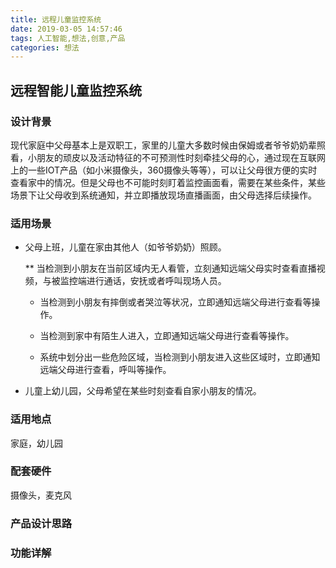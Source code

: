 ```yaml
---
title: 远程儿童监控系统
date: 2019-03-05 14:57:46
tags: 人工智能,想法,创意,产品
categories: 想法
---
```


## 远程智能儿童监控系统

### 设计背景

现代家庭中父母基本上是双职工，家里的儿童大多数时候由保姆或者爷爷奶奶辈照看，小朋友的顽皮以及活动特征的不可预测性时刻牵挂父母的心，通过现在互联网上的一些IOT产品（如小米摄像头，360摄像头等等），可以让父母很方便的实时查看家中的情况。但是父母也不可能时刻盯着监控画面看，需要在某些条件，某些场景下让父母收到系统通知，并立即播放现场直播画面，由父母选择后续操作。

### 适用场景

* 父母上班，儿童在家由其他人（如爷爷奶奶）照顾。

	** 当检测到小朋友在当前区域内无人看管，立刻通知远端父母实时查看直播视频，与被监控端进行通话，安抚或者呼叫现场人员。 

  - 当检测到小朋友有摔倒或者哭泣等状况，立即通知远端父母进行查看等操作。

  - 当检测到家中有陌生人进入，立即通知远端父母进行查看等操作。

  - 系统中划分出一些危险区域，当检测到小朋友进入这些区域时，立即通知远端父母进行查看，呼叫等操作。

    

- 儿童上幼儿园，父母希望在某些时刻查看自家小朋友的情况。

  

### 适用地点

家庭，幼儿园



### 配套硬件

摄像头，麦克风



### 产品设计思路



### 功能详解





